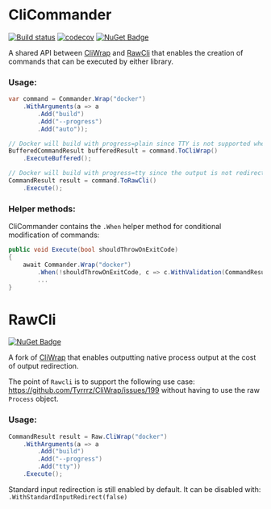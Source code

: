 # CliCommander
[![Build status](https://ci.appveyor.com/api/projects/status/409xh3bggth075qc?svg=true)](https://ci.appveyor.com/project/Baune8D/CliCommander)
[![codecov](https://codecov.io/gh/Baune8D/CliCommander/branch/master/graph/badge.svg)](https://codecov.io/gh/Baune8D/CliCommander)
[![NuGet Badge](https://buildstats.info/nuget/CliCommander)](https://www.nuget.org/packages/CliCommander)

A shared API between [CliWrap](https://github.com/Tyrrrz/CliWrap) and [RawCli](#RawCli) that enables the creation of commands that can be executed by either library.

### Usage:

```csharp
var command = Commander.Wrap("docker")
    .WithArguments(a => a
        .Add("build")
        .Add("--progress")
        .Add("auto"));

// Docker will build with progress=plain since TTY is not supported when output is redirected.
BufferedCommandResult bufferedResult = command.ToCliWrap()
    .ExecuteBuffered();

// Docker will build with progress=tty since the output is not redirected.
CommandResult result = command.ToRawCli()
    .Execute();
```

### Helper methods:

CliCommander contains the `.When` helper method for conditional modification of commands:
```csharp
public void Execute(bool shouldThrowOnExitCode)
{
    await Commander.Wrap("docker")
        .When(!shouldThrowOnExitCode, c => c.WithValidation(CommandResultValidation.None))
        ...
}
```

# RawCli
[![NuGet Badge](https://buildstats.info/nuget/RawCli)](https://www.nuget.org/packages/RawCli)

A fork of [CliWrap](https://github.com/Tyrrrz/CliWrap) that enables outputting native process output at the cost of output redirection.

The point of `Rawcli` is to support the following use case: https://github.com/Tyrrrz/CliWrap/issues/199 without having to use the raw `Process` object.

### Usage:

```csharp
CommandResult result = Raw.CliWrap("docker")
    .WithArguments(a => a
        .Add("build")
        .Add("--progress")
        .Add("tty"))
    .Execute();
```

Standard input redirection is still enabled by default. It can be disabled with: `.WithStandardInputRedirect(false)`
